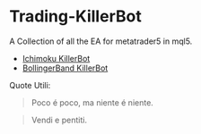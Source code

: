 # Trading-KillerBot
A Collection of all the EA for metatrader5 in mql5.

- [Ichimoku KillerBot](https://github.com/AndreaDev3D/Trading-KillerBot/blob/master/Ichimoku%20KillerBot.md)
- [BollingerBand KillerBot](https://github.com/AndreaDev3D/Trading-KillerBot/blob/master/BollingerBand%20KillerBot.md)

Quote Utili:

> Poco é poco, ma niente é niente.

> Vendi e pentiti.
